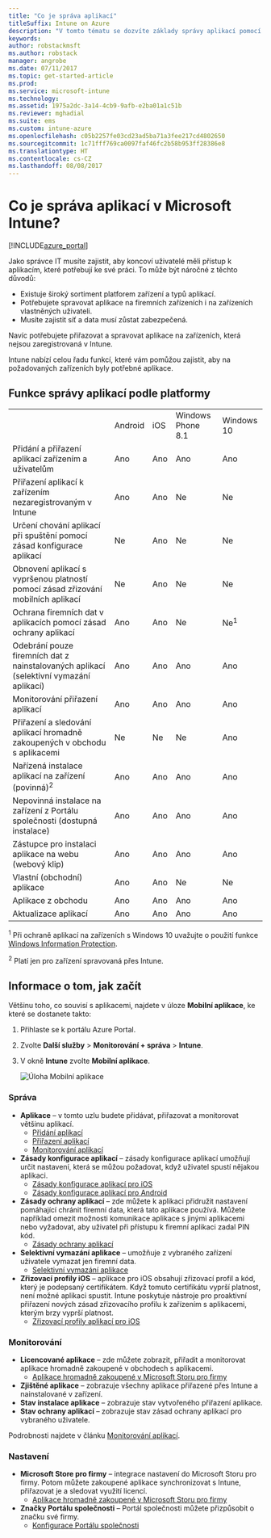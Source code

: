 ```yaml
---
title: "Co je správa aplikací"
titleSuffix: Intune on Azure
description: "V tomto tématu se dozvíte základy správy aplikací pomocí Microsoft Intune."
keywords: 
author: robstackmsft
ms.author: robstack
manager: angrobe
ms.date: 07/11/2017
ms.topic: get-started-article
ms.prod: 
ms.service: microsoft-intune
ms.technology: 
ms.assetid: 1975a2dc-3a14-4cb9-9afb-e2ba01a1c51b
ms.reviewer: mghadial
ms.suite: ems
ms.custom: intune-azure
ms.openlocfilehash: c05b2257fe03cd23ad5ba71a3fee217cd4802650
ms.sourcegitcommit: 1c71fff769ca0097faf46fc2b58b953ff28386e8
ms.translationtype: HT
ms.contentlocale: cs-CZ
ms.lasthandoff: 08/08/2017
---
```

# <a name="what-is-microsoft-intune-app-management"></a>Co je správa aplikací v Microsoft Intune?


[!INCLUDE[azure_portal](./includes/azure_portal.md)]


Jako správce IT musíte zajistit, aby koncoví uživatelé měli přístup k aplikacím, které potřebují ke své práci. To může být náročné z těchto důvodů:
- Existuje široký sortiment platforem zařízení a typů aplikací.
- Potřebujete spravovat aplikace na firemních zařízeních i na zařízeních vlastněných uživateli.
- Musíte zajistit síť a data musí zůstat zabezpečená.

Navíc potřebujete přiřazovat a spravovat aplikace na zařízeních, která nejsou zaregistrovaná v Intune.

Intune nabízí celou řadu funkcí, které vám pomůžou zajistit, aby na požadovaných zařízeních byly potřebné aplikace.

## <a name="app-management-capabilities-by-platform"></a>Funkce správy aplikací podle platformy

||||||
|-|-|-|-|-|
|&nbsp; |Android|iOS|Windows Phone 8.1|Windows 10|
|Přidání a přiřazení aplikací zařízením a uživatelům|Ano|Ano|Ano|Ano|
|Přiřazení aplikací k zařízením nezaregistrovaným v Intune|Ano|Ano|Ne|Ne|
|Určení chování aplikací při spuštění pomocí zásad konfigurace aplikací|Ne|Ano|Ne|Ne|
|Obnovení aplikací s vypršenou platností pomocí zásad zřizování mobilních aplikací|Ne|Ano|Ne|Ne|
|Ochrana firemních dat v aplikacích pomocí zásad ochrany aplikací|Ano|Ano|Ne|Ne<sup>1</sup>|
|Odebrání pouze firemních dat z nainstalovaných aplikací (selektivní vymazání aplikací)|Ano|Ano|Ano|Ano|
|Monitorování přiřazení aplikací|Ano|Ano|Ano|Ano|
|Přiřazení a sledování aplikací hromadně zakoupených v obchodu s aplikacemi|Ne|Ne|Ne|Ano|
|Nařízená instalace aplikací na zařízení (povinná)<sup>2</sup>|Ano|Ano|Ano|Ano|
|Nepovinná instalace na zařízení z Portálu společnosti (dostupná instalace)|Ano|Ano|Ano|Ano|
|Zástupce pro instalaci aplikace na webu (webový klip)|Ano|Ano|Ano|Ano|
|Vlastní (obchodní) aplikace|Ano|Ano|Ne|Ne|
|Aplikace z obchodu|Ano|Ano|Ano|Ano|
|Aktualizace aplikací|Ano|Ano|Ano|Ano|

<sup>1</sup> Při ochraně aplikací na zařízeních s Windows 10 uvažujte o použití funkce [Windows Information Protection](windows-information-protection-configure.md).

<sup>2</sup> Platí jen pro zařízení spravovaná přes Intune.

## <a name="how-to-get-started"></a>Informace o tom, jak začít

Většinu toho, co souvisí s aplikacemi, najdete v úloze **Mobilní aplikace**, ke které se dostanete takto:

1. Přihlaste se k portálu Azure Portal.
2. Zvolte **Další služby** > **Monitorování + správa** > **Intune**.
3. V okně **Intune** zvolte **Mobilní aplikace**.

    ![Úloha Mobilní aplikace](./media/apps-workload.png)

### <a name="manage"></a>Správa
- **Aplikace** – v tomto uzlu budete přidávat, přiřazovat a monitorovat většinu aplikací.
    - [Přidání aplikací](apps-add.md)
    - [Přiřazení aplikací](apps-deploy.md)
    - [Monitorování aplikací](apps-monitor.md)
- **Zásady konfigurace aplikací** – zásady konfigurace aplikací umožňují určit nastavení, která se můžou požadovat, když uživatel spustí nějakou aplikaci.
    - [Zásady konfigurace aplikací pro iOS](app-configuration-policies-use-ios.md)
    - [Zásady konfigurace aplikací pro Android](app-configuration-policies-use-android.md)
- **Zásady ochrany aplikací** – zde můžete k aplikaci přidružit nastavení pomáhající chránit firemní data, která tato aplikace používá. Můžete například omezit možnosti komunikace aplikace s jinými aplikacemi nebo vyžadovat, aby uživatel při přístupu k firemní aplikaci zadal PIN kód.
    - [Zásady ochrany aplikací](app-protection-policies.md)
- **Selektivní vymazání aplikace** – umožňuje z vybraného zařízení uživatele vymazat jen firemní data.
    - [Selektivní vymazání aplikace](apps-selective-wipe.md)
- **Zřizovací profily iOS** – aplikace pro iOS obsahují zřizovací profil a kód, který je podepsaný certifikátem. Když tomuto certifikátu vyprší platnost, není možné aplikaci spustit. Intune poskytuje nástroje pro proaktivní přiřazení nových zásad zřizovacího profilu k zařízením s aplikacemi, kterým brzy vyprší platnost.
    - [Zřizovací profily aplikací pro iOS](app-provisioning-profile-ios.md)

### <a name="monitor"></a>Monitorování
- **Licencované aplikace** – zde můžete zobrazit, přiřadit a monitorovat aplikace hromadně zakoupené v obchodech s aplikacemi.
    - [Aplikace hromadně zakoupené v Microsoft Storu pro firmy](windows-store-for-business.md)
- **Zjištěné aplikace** – zobrazuje všechny aplikace přiřazené přes Intune a nainstalované v zařízení.
- **Stav instalace aplikace** – zobrazuje stav vytvořeného přiřazení aplikace.
- **Stav ochrany aplikací** – zobrazuje stav zásad ochrany aplikací pro vybraného uživatele.

Podrobnosti najdete v článku [Monitorování aplikací](apps-monitor.md).

### <a name="setup"></a>Nastavení
<!--- **iOS VPP Tokens**
    - [iOS volume-purchased apps](vpp-apps-ios.md) --->
- **Microsoft Store pro firmy** – integrace nastavení do Microsoft Storu pro firmy. Potom můžete zakoupené aplikace synchronizovat s Intune, přiřazovat je a sledovat využití licencí.
    - [Aplikace hromadně zakoupené v Microsoft Storu pro firmy](windows-store-for-business.md)
- **Značky Portálu společnosti** – Portál společnosti můžete přizpůsobit o značku své firmy.
    - [Konfigurace Portálu společnosti](company-portal-app.md)
